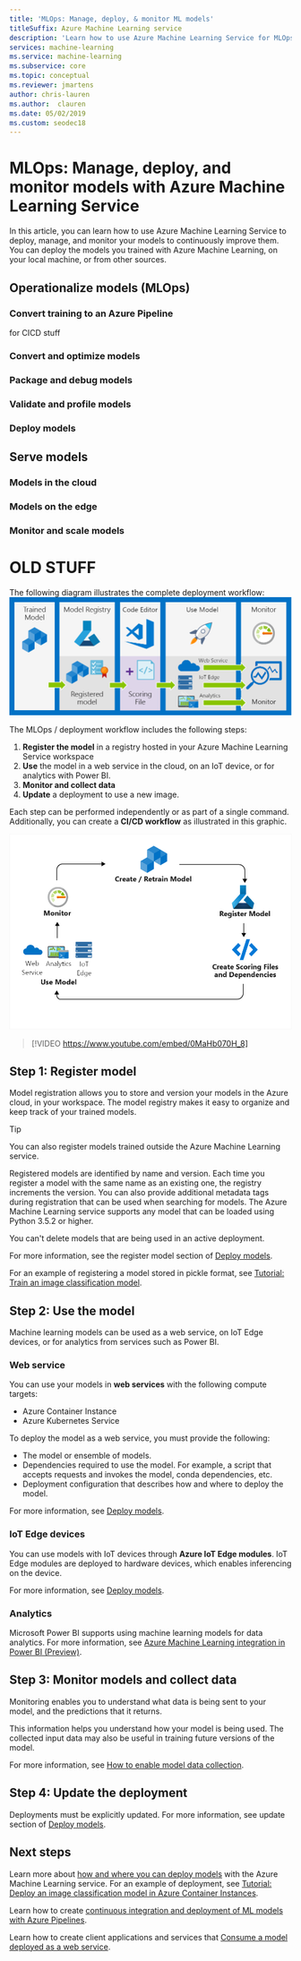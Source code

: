 ```yaml
---
title: 'MLOps: Manage, deploy, & monitor ML models'
titleSuffix: Azure Machine Learning service
description: 'Learn how to use Azure Machine Learning Service for MLOps: deploy, manage, and monitor your models to continuously improve them. You can deploy the models you trained with Azure Machine Learning Service, on your local machine, or from other sources.'  
services: machine-learning
ms.service: machine-learning
ms.subservice: core
ms.topic: conceptual
ms.reviewer: jmartens
author: chris-lauren
ms.author:  clauren
ms.date: 05/02/2019
ms.custom: seodec18
---
```


# MLOps: Manage, deploy, and monitor models with Azure Machine Learning Service

In this article, you can learn how to use Azure Machine Learning Service to deploy, manage, and monitor your models to continuously improve them. You can deploy the models you trained with Azure Machine Learning, on your local machine, or from other sources. 

## Operationalize models (MLOps)

### Convert training to an Azure Pipeline

for CICD stuff

### Convert and optimize models

### Package and debug models

### Validate and profile models

### Deploy models

## Serve models

### Models in the cloud

### Models on the edge

### Monitor and scale models



# OLD STUFF

The following diagram illustrates the complete deployment workflow:
[![Deployment workflow for Azure Machine Learning](media/concept-model-management-and-deployment/deployment-pipeline.png)](media/concept-model-management-and-deployment/deployment-pipeline.png#lightbox)

The MLOps / deployment workflow includes the following steps:
1. **Register the model** in a registry hosted in your Azure Machine Learning Service workspace
1. **Use** the model in a web service in the cloud, on an IoT device, or for analytics with Power BI.
1. **Monitor and collect data**
1. **Update** a deployment to use a new image.

Each step can be performed independently or as part of a single command. Additionally, you can create a **CI/CD workflow** as illustrated in this graphic.

[!['Azure Machine Learning continuous integration/continuous deployment (CI/CD) cycle'](media/concept-model-management-and-deployment/model-ci-cd.png)](media/concept-model-management-and-deployment/model-ci-cd.png#lightbox)

> [!VIDEO https://www.youtube.com/embed/0MaHb070H_8]

## Step 1: Register model

Model registration allows you to store and version your models in the Azure cloud, in your workspace. The model registry makes it easy to organize and keep track of your trained models.

> [!TIP]
> You can also register models trained outside the Azure Machine Learning service.
 
Registered models are identified by name and version. Each time you register a model with the same name as an existing one, the registry increments the version. You can also provide additional metadata tags during registration that can be used when searching for models. The Azure Machine Learning service supports any model that can be loaded using Python 3.5.2 or higher.

You can't delete models that are being used in an active deployment.

For more information, see the register model section of [Deploy models](how-to-deploy-and-where.md#registermodel).

For an example of registering a model stored in pickle format, see [Tutorial: Train an image classification model](tutorial-deploy-models-with-aml.md).

## Step 2: Use the model

Machine learning models can be used as a web service, on IoT Edge devices, or for analytics from services such as Power BI.

### Web service

You can use your models in **web services** with the following compute targets:

* Azure Container Instance
* Azure Kubernetes Service

To deploy the model as a web service, you must provide the following:

* The model or ensemble of models.
* Dependencies required to use the model. For example, a script that accepts requests and invokes the model, conda dependencies, etc.
* Deployment configuration that describes how and where to deploy the model.

For more information, see [Deploy models](how-to-deploy-and-where.md).

### IoT Edge devices

You can use models with IoT devices through **Azure IoT Edge modules**. IoT Edge modules are deployed to hardware devices, which enables inferencing on the device.

For more information, see [Deploy models](how-to-deploy-and-where.md).

### Analytics

Microsoft Power BI supports using machine learning models for data analytics. For more information, see [Azure Machine Learning integration in Power BI (Preview)](https://docs.microsoft.com/power-bi/service-machine-learning-integration).

## Step 3: Monitor models and collect data

Monitoring enables you to understand what data is being sent to your model, and the predictions that it returns.

This information helps you understand how your model is being used. The collected input data may also be useful in training future versions of the model.

For more information, see [How to enable model data collection](how-to-enable-data-collection.md).

## Step 4: Update the deployment

Deployments must be explicitly updated. For more information, see update section of [Deploy models](how-to-deploy-and-where.md#update).

## Next steps

Learn more about [how and where you can deploy models](how-to-deploy-and-where.md) with the Azure Machine Learning service. For an example of deployment, see [Tutorial: Deploy an image classification model in Azure Container Instances](tutorial-deploy-models-with-aml.md).

Learn how to create [continuous integration and deployment of ML models with Azure Pipelines](/azure/devops/pipelines/targets/azure-machine-learning). 

Learn how to create client applications and services that [Consume a model deployed as a web service](how-to-consume-web-service.md).
